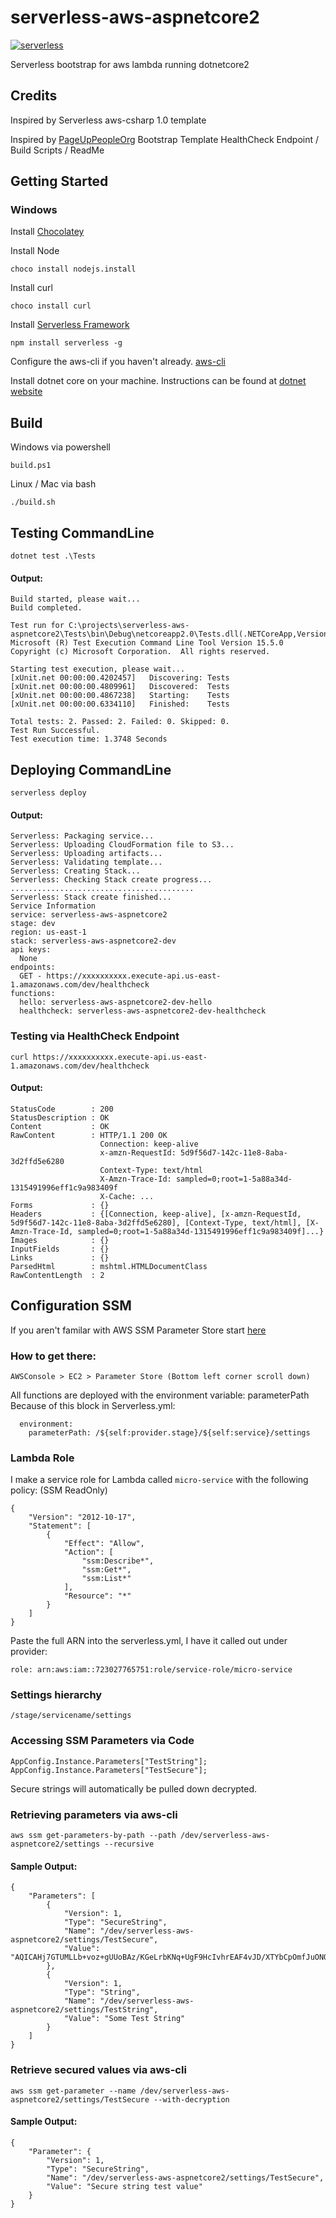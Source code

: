 # serverless-aws-aspnetcore2

[![serverless](https://dl.dropboxusercontent.com/s/d6opqwym91k0roz/serverless_badge_v3.svg)](http://www.serverless.com)

Serverless bootstrap for aws lambda running dotnetcore2

## Credits
Inspired by Serverless aws-csharp 1.0 template

Inspired by [PageUpPeopleOrg](https://github.com/PageUpPeopleOrg/serverless-microservice-bootstrap) Bootstrap Template
HealthCheck Endpoint / Build Scripts / ReadMe


## Getting Started

### Windows
Install [Chocolatey](https://chocolatey.org/install)

Install Node
```
choco install nodejs.install
```

Install curl
```
choco install curl
```

Install [Serverless Framework](http://www.serverless.com)
```
npm install serverless -g
```

Configure the aws-cli if you haven't already. [aws-cli](https://docs.aws.amazon.com/cli/latest/userguide/cli-chap-getting-started.html)

Install dotnet core on your machine. Instructions can be found at [dotnet website](https://www.microsoft.com/net/download)

## Build

Windows via powershell
```
build.ps1
```

Linux / Mac via bash
```
./build.sh
```

## Testing CommandLine
```
dotnet test .\Tests
```

#### Output:
```
Build started, please wait...
Build completed.

Test run for C:\projects\serverless-aws-aspnetcore2\Tests\bin\Debug\netcoreapp2.0\Tests.dll(.NETCoreApp,Version=v2.0)
Microsoft (R) Test Execution Command Line Tool Version 15.5.0
Copyright (c) Microsoft Corporation.  All rights reserved.

Starting test execution, please wait...
[xUnit.net 00:00:00.4202457]   Discovering: Tests
[xUnit.net 00:00:00.4809961]   Discovered:  Tests
[xUnit.net 00:00:00.4867238]   Starting:    Tests
[xUnit.net 00:00:00.6334110]   Finished:    Tests

Total tests: 2. Passed: 2. Failed: 0. Skipped: 0.
Test Run Successful.
Test execution time: 1.3748 Seconds
```

## Deploying CommandLine
```
serverless deploy
```

#### Output:
```
Serverless: Packaging service...
Serverless: Uploading CloudFormation file to S3...
Serverless: Uploading artifacts...
Serverless: Validating template...
Serverless: Creating Stack...
Serverless: Checking Stack create progress...
.........................................
Serverless: Stack create finished...
Service Information
service: serverless-aws-aspnetcore2
stage: dev
region: us-east-1
stack: serverless-aws-aspnetcore2-dev
api keys:
  None
endpoints:
  GET - https://xxxxxxxxxx.execute-api.us-east-1.amazonaws.com/dev/healthcheck
functions:
  hello: serverless-aws-aspnetcore2-dev-hello
  healthcheck: serverless-aws-aspnetcore2-dev-healthcheck
```

### Testing via HealthCheck Endpoint

```
curl https://xxxxxxxxxx.execute-api.us-east-1.amazonaws.com/dev/healthcheck
```

#### Output:
```
StatusCode        : 200
StatusDescription : OK
Content           : OK
RawContent        : HTTP/1.1 200 OK
                    Connection: keep-alive
                    x-amzn-RequestId: 5d9f56d7-142c-11e8-8aba-3d2ffd5e6280
                    Context-Type: text/html
                    X-Amzn-Trace-Id: sampled=0;root=1-5a88a34d-1315491996eff1c9a983409f
                    X-Cache: ...
Forms             : {}
Headers           : {[Connection, keep-alive], [x-amzn-RequestId, 5d9f56d7-142c-11e8-8aba-3d2ffd5e6280], [Context-Type, text/html], [X-Amzn-Trace-Id, sampled=0;root=1-5a88a34d-1315491996eff1c9a983409f]...}
Images            : {}
InputFields       : {}
Links             : {}
ParsedHtml        : mshtml.HTMLDocumentClass
RawContentLength  : 2
```



## Configuration SSM
If you aren't familar with AWS SSM Parameter Store start [here](https://aws.amazon.com/blogs/mt/organize-parameters-by-hierarchy-tags-or-amazon-cloudwatch-events-with-amazon-ec2-systems-manager-parameter-store/)

### How to get there:
```
AWSConsole > EC2 > Parameter Store (Bottom left corner scroll down)
```
All functions are deployed with the environment variable: parameterPath
Because of this block in Serverless.yml:
```
  environment:
	parameterPath: /${self:provider.stage}/${self:service}/settings
```
### Lambda Role
I make a service role for Lambda called `micro-service` with the following policy: (SSM ReadOnly)
```
{
    "Version": "2012-10-17",
    "Statement": [
        {
            "Effect": "Allow",
            "Action": [
                "ssm:Describe*",
                "ssm:Get*",
                "ssm:List*"
            ],
            "Resource": "*"
        }
    ]
}
```
Paste the full ARN into the serverless.yml, I have it called out under provider:


`role: arn:aws:iam::723027765751:role/service-role/micro-service`
### Settings hierarchy
```
/stage/servicename/settings
```
### Accessing SSM Parameters via Code
```
AppConfig.Instance.Parameters["TestString"];
AppConfig.Instance.Parameters["TestSecure"]; 
```
Secure strings will automatically be pulled down decrypted.


### Retrieving parameters via aws-cli
```
aws ssm get-parameters-by-path --path /dev/serverless-aws-aspnetcore2/settings --recursive
```
#### Sample Output:
```
{
    "Parameters": [
        {
            "Version": 1,
            "Type": "SecureString",
            "Name": "/dev/serverless-aws-aspnetcore2/settings/TestSecure",
            "Value": "AQICAHj7GTUMLLb+voz+gUUoBAz/KGeLrbKNq+UgF9HcIvhrEAF4vJD/XTYbCpOmfJuONQn9AAAAdjB0BgkqhkiG9w0BBwagZzBlAgEAMGAGCSqGSIb3DQEHATAeBglghkgBZQMEAS4wEQQMzEPiqs2fSMS8JSKmAgEQgDNPeZzlA/ljsgxcmFni0rPIG876l7hgHlU3xJrIwwUAHKGIXs68dArewJrPGYlV3jMWV1s="
        },
        {
            "Version": 1,
            "Type": "String",
            "Name": "/dev/serverless-aws-aspnetcore2/settings/TestString",
            "Value": "Some Test String"
        }
    ]
}
```

### Retrieve secured values via aws-cli
```
aws ssm get-parameter --name /dev/serverless-aws-aspnetcore2/settings/TestSecure --with-decryption
```
#### Sample Output:
```
{
    "Parameter": {
        "Version": 1,
        "Type": "SecureString",
        "Name": "/dev/serverless-aws-aspnetcore2/settings/TestSecure",
        "Value": "Secure string test value"
    }
}
```